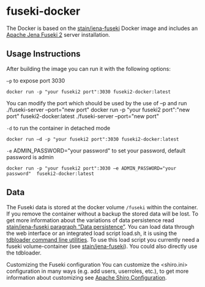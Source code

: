 # fuseki-docker
The Docker is based on the [stain/jena-fuseki](http://virtuoso.openlinksw.com/dataspace/doc/dav/wiki/Main/VOSIndex) Docker image and includes an [Apache Jena Fuseki 2](http://jena.apache.org/documentation/fuseki2/) server installation. 

## Usage Instructions
After building the image you can run it with the following options:

`–p` to expose port 3030
  
  ```docker run -p "your fuseki2 port":3030 fuseki2-docker:latest```
  
You can modify the port which should be used by the use of –p and run ./fuseki-server –port="new port"
docker run -p "your fuseki2 port":"new port" fuseki2-docker:latest ./fuseki-server –port="new port"


`-d` to run the container in detached mode

  ```docker run –d -p "your fuseki2 port":3030 fuseki2-docker:latest```


`-e` ADMIN_PASSWORD="your password" to set your password, default password is admin 

  ```docker run -p "your fuseki2 port":3030 –e ADMIN_PASSWORD="your password"  fuseki2-docker:latest```

## Data
The Fuseki data is stored at the docker volume `/fuseki` within the container. If you remove the container without a backup the stored data will be lost. To get more information about the variations of data persistence read [stain/jena-fuseki paragraph “Data persistence”](https://registry.hub.docker.com/u/stain/jena-fuseki/). 
You can load data through the web interface or an integrated load script load.sh, it is using the [tdbloader command line utilities](https://jena.apache.org/documentation/tdb/commands.html). To use this load script you currently need a fuseki volume-container (see [stain/jena-fuseki](https://registry.hub.docker.com/u/stain/jena-fuseki/)). You could also directly use the tdbloader.

Customizing the Fuseki configuration
You can customize the <shiro.ini> configuration in many ways (e.g. add users, userroles, etc.), to get more information about customizing see [Apache Shiro Configuration](https://shiro.apache.org/configuration.html).
